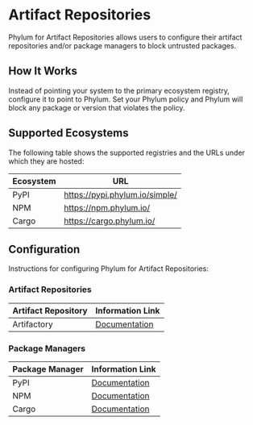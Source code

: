 # Artifact Repositories

Phylum for Artifact Repositories allows users to configure their artifact
repositories and/or package managers to block untrusted packages.

## How It Works
Instead of pointing your system to the primary ecosystem registry, configure
it to point to Phylum. Set your Phylum policy and Phylum will block any
package or version that violates the policy.

## Supported Ecosystems

The following table shows the supported registries and the URLs under which they
are hosted:

| Ecosystem | URL                            |
| --------- | ------------------------------ |
| PyPI      | https://pypi.phylum.io/simple/ |
| NPM       | https://npm.phylum.io/         |
| Cargo     | https://cargo.phylum.io/       |

## Configuration

Instructions for configuring Phylum for Artifact Repositories:

### Artifact Repositories

| Artifact Repository | Information Link |
| ------------------- | ---------------- |
| Artifactory | [Documentation][Artifactory] |

### Package Managers

| Package Manager | Information Link |
| --------------- | ---------------- |
| PyPI | [Documentation][PyPI] |
| NPM | [Documentation][NPM] |
| Cargo | [Documentation][Cargo] |


[Artifactory]: ./artifactory.md
[PyPI]: ./pypi.md
[NPM]: ./npm.md
[Cargo]: ./cargo.md
